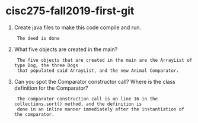 # cisc275-fall2019-first-git
1. Create java files to make this code compile and run.

		The deed is done 

2. What five objects are created in the main?

		The five objects that are created in the main are the ArrayList of type Dog, the three Dogs
		that populated said ArrayList, and the new Animal Comparator.  

3. Can you spot the Comparator constructor call? Where is the class definition for the Comparator?

		The comparator construction call is on line 16 in the collections.sort() method, and the definition is
		done in an inline manner immediately after the instantiation of the comparator.	
